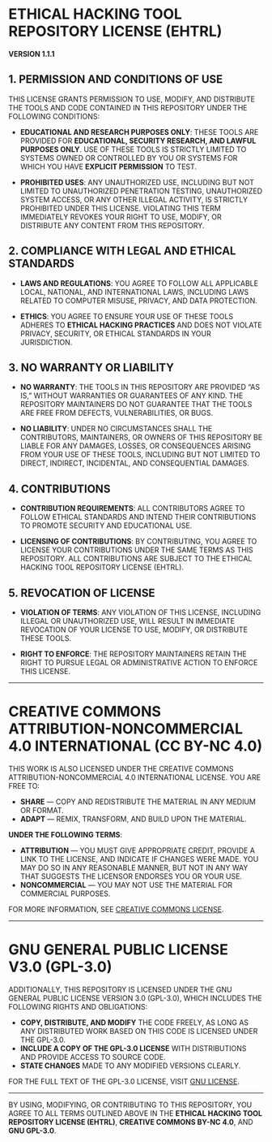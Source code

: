 # ETHICAL HACKING TOOL REPOSITORY LICENSE (EHTRL)

**VERSION 1.1.1**

## 1. PERMISSION AND CONDITIONS OF USE
THIS LICENSE GRANTS PERMISSION TO USE, MODIFY, AND DISTRIBUTE THE TOOLS AND CODE CONTAINED IN THIS REPOSITORY UNDER THE FOLLOWING CONDITIONS:

   - **EDUCATIONAL AND RESEARCH PURPOSES ONLY**: THESE TOOLS ARE PROVIDED FOR **EDUCATIONAL, SECURITY RESEARCH, AND LAWFUL PURPOSES ONLY**. USE OF THESE TOOLS IS STRICTLY LIMITED TO SYSTEMS OWNED OR CONTROLLED BY YOU OR SYSTEMS FOR WHICH YOU HAVE **EXPLICIT PERMISSION** TO TEST.

   - **PROHIBITED USES**: ANY UNAUTHORIZED USE, INCLUDING BUT NOT LIMITED TO UNAUTHORIZED PENETRATION TESTING, UNAUTHORIZED SYSTEM ACCESS, OR ANY OTHER ILLEGAL ACTIVITY, IS STRICTLY PROHIBITED UNDER THIS LICENSE. VIOLATING THIS TERM IMMEDIATELY REVOKES YOUR RIGHT TO USE, MODIFY, OR DISTRIBUTE ANY CONTENT FROM THIS REPOSITORY.

## 2. COMPLIANCE WITH LEGAL AND ETHICAL STANDARDS
   - **LAWS AND REGULATIONS**: YOU AGREE TO FOLLOW ALL APPLICABLE LOCAL, NATIONAL, AND INTERNATIONAL LAWS, INCLUDING LAWS RELATED TO COMPUTER MISUSE, PRIVACY, AND DATA PROTECTION.
   
   - **ETHICS**: YOU AGREE TO ENSURE YOUR USE OF THESE TOOLS ADHERES TO **ETHICAL HACKING PRACTICES** AND DOES NOT VIOLATE PRIVACY, SECURITY, OR ETHICAL STANDARDS IN YOUR JURISDICTION.

## 3. NO WARRANTY OR LIABILITY
   - **NO WARRANTY**: THE TOOLS IN THIS REPOSITORY ARE PROVIDED “AS IS,” WITHOUT WARRANTIES OR GUARANTEES OF ANY KIND. THE REPOSITORY MAINTAINERS DO NOT GUARANTEE THAT THE TOOLS ARE FREE FROM DEFECTS, VULNERABILITIES, OR BUGS.

   - **NO LIABILITY**: UNDER NO CIRCUMSTANCES SHALL THE CONTRIBUTORS, MAINTAINERS, OR OWNERS OF THIS REPOSITORY BE LIABLE FOR ANY DAMAGES, LOSSES, OR CONSEQUENCES ARISING FROM YOUR USE OF THESE TOOLS, INCLUDING BUT NOT LIMITED TO DIRECT, INDIRECT, INCIDENTAL, AND CONSEQUENTIAL DAMAGES.

## 4. CONTRIBUTIONS
   - **CONTRIBUTION REQUIREMENTS**: ALL CONTRIBUTORS AGREE TO FOLLOW ETHICAL STANDARDS AND INTEND THEIR CONTRIBUTIONS TO PROMOTE SECURITY AND EDUCATIONAL USE.

   - **LICENSING OF CONTRIBUTIONS**: BY CONTRIBUTING, YOU AGREE TO LICENSE YOUR CONTRIBUTIONS UNDER THE SAME TERMS AS THIS REPOSITORY. ALL CONTRIBUTIONS ARE SUBJECT TO THE ETHICAL HACKING TOOL REPOSITORY LICENSE (EHTRL).

## 5. REVOCATION OF LICENSE
   - **VIOLATION OF TERMS**: ANY VIOLATION OF THIS LICENSE, INCLUDING ILLEGAL OR UNAUTHORIZED USE, WILL RESULT IN IMMEDIATE REVOCATION OF YOUR LICENSE TO USE, MODIFY, OR DISTRIBUTE THESE TOOLS.

   - **RIGHT TO ENFORCE**: THE REPOSITORY MAINTAINERS RETAIN THE RIGHT TO PURSUE LEGAL OR ADMINISTRATIVE ACTION TO ENFORCE THIS LICENSE.

---

# CREATIVE COMMONS ATTRIBUTION-NONCOMMERCIAL 4.0 INTERNATIONAL (CC BY-NC 4.0)

THIS WORK IS ALSO LICENSED UNDER THE CREATIVE COMMONS ATTRIBUTION-NONCOMMERCIAL 4.0 INTERNATIONAL LICENSE. YOU ARE FREE TO:

- **SHARE** — COPY AND REDISTRIBUTE THE MATERIAL IN ANY MEDIUM OR FORMAT.
- **ADAPT** — REMIX, TRANSFORM, AND BUILD UPON THE MATERIAL.

**UNDER THE FOLLOWING TERMS**:
   - **ATTRIBUTION** — YOU MUST GIVE APPROPRIATE CREDIT, PROVIDE A LINK TO THE LICENSE, AND INDICATE IF CHANGES WERE MADE. YOU MAY DO SO IN ANY REASONABLE MANNER, BUT NOT IN ANY WAY THAT SUGGESTS THE LICENSOR ENDORSES YOU OR YOUR USE.
   - **NONCOMMERCIAL** — YOU MAY NOT USE THE MATERIAL FOR COMMERCIAL PURPOSES.

FOR MORE INFORMATION, SEE [CREATIVE COMMONS LICENSE](https://creativecommons.org/licenses/by-nc/4.0/).

---

# GNU GENERAL PUBLIC LICENSE V3.0 (GPL-3.0)

ADDITIONALLY, THIS REPOSITORY IS LICENSED UNDER THE GNU GENERAL PUBLIC LICENSE VERSION 3.0 (GPL-3.0), WHICH INCLUDES THE FOLLOWING RIGHTS AND OBLIGATIONS:

- **COPY, DISTRIBUTE, AND MODIFY** THE CODE FREELY, AS LONG AS ANY DISTRIBUTED WORK BASED ON THIS CODE IS LICENSED UNDER THE GPL-3.0.
- **INCLUDE A COPY OF THE GPL-3.0 LICENSE** WITH DISTRIBUTIONS AND PROVIDE ACCESS TO SOURCE CODE.
- **STATE CHANGES** MADE TO ANY MODIFIED VERSIONS CLEARLY.

FOR THE FULL TEXT OF THE GPL-3.0 LICENSE, VISIT [GNU LICENSE](https://www.gnu.org/licenses/gpl-3.0.html).

---

BY USING, MODIFYING, OR CONTRIBUTING TO THIS REPOSITORY, YOU AGREE TO ALL TERMS OUTLINED ABOVE IN THE **ETHICAL HACKING TOOL REPOSITORY LICENSE (EHTRL)**, **CREATIVE COMMONS BY-NC 4.0**, AND **GNU GPL-3.0**.

